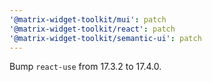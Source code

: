 ```yaml
---
'@matrix-widget-toolkit/mui': patch
'@matrix-widget-toolkit/react': patch
'@matrix-widget-toolkit/semantic-ui': patch
---
```


Bump `react-use` from 17.3.2 to 17.4.0.
